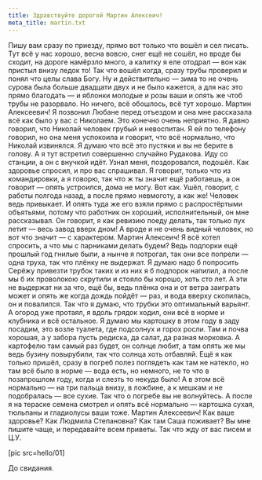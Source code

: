 ```yaml
---
title: Здравствуйте дорогой Мартин Алексеич!
meta_title: martin.txt
---
```


Пишу вам сразу по приезду, прямо вот только что вошёл и сел писать. Тут всё у нас хорошо, весна вовсю, снег ещё не сошёл, но вроде бы сходит, на дороге намёрзло много, а калитку я еле отодрал — вон как пристыл внизу ледок то! Так что вошёл когда, сразу трубы проверил и понял что целы слава Богу. Ну и действительно — зима то не очень сурова была больше двадцати двух и не было кажется, а для нас это прямо благодать — и яблонки молодые и розы ваши и опять же чтоб трубы не разорвало. Но ничего, всё обошлось, всё тут хорошо. Мартин Алексеевич! Я позвонил Любане перед отъездом и она мне рассказала всё как было у вас с Николаем. Это конечно очень неприятно. Я давно говорил, что Николай человек грубый и невоспитан. Я ей по телефону говорил, но она меня успокоила и говорит, что всё нормально, что Николай извинялся. Я думаю что всё это пустяки и вы не берите в голову. А я тут встретил совершенно случайно Рудакова. Иду со станции, а он с внучкой идёт. Узнал меня, поздоровался, подошёл. Как здоровье спросил, и про вас спрашивал. Я говорит, только что из командировки, а я говорю, так что ж ты значит ещё работаешь, а он говорит — опять устроился, дома не могу. Вот как. Ушёл, говорит, с работы полгода назад, а после прямо невмоготу, а как же! Человек ведь привыкает. И опять туда же его взяли прямо с распростёртыми объятьями, потому что работник он хороший, исполнительный, он мне рассказывал. Он говорит, я как ревизию поеду делать, так только пух летит — весь завод вверх дном! А вроде и не очень видный человек, но вот что значит — с характером. Мартин Алексеич! Я всё хотел спросить, а что мы с парниками делать будем? Ведь подпорки ещё прошлый год гнилые были, а нынче я потрогал, так они все попрели — одна труха, так что плёнку не выдержат. Я думаю надо б попросить Серёжу привезти трубок таких и из них я б подпорок напилил, а после мы б их проволокою скрутили и стояло бы хорошо, хоть сто лет. А эти не выдержат ни за что, ещё бы, ведь плёнка она и от ветра заиграть может и опять же когда дождь пойдёт — раз, и вода вверху скопилась, он и повалился. Так что я думаю, что трубки это оптимальный варьянт. А огород уже протаял, я вдоль грядок ходил, они всё в норме и клубника и всё остальное. Я думаю мы картошку в этом году в заду посадим, это возле туалета, где подсолнух и горох росли. Там и почва хорошая, а у забора пусть редиска, да салат, да разная морковка. А картофелю там самый раз будет, он солнце любит, а там опять же мы ведь бузину повырубили, так что солнца хоть отбавляй. Ещё я как только пришёл, сразу в погреб полез поглядеть как там не натекло, но там всё было в норме — вода есть, но немного, не то что в позапрошлом году, когда и слезть то некуда было! А в этом всё нормально — на три пальца внизу, в ложбине, а к мешкам и не подобралась — все сухие. Так что о погребе вы не волнуйтесь. А после я на тераске семена смотрел и опять всё нормально — картошка сухая, тюльпаны и гладиолусы ваши тоже. Мартин Алексеевич! Как ваше здоровье? Как Людмила Степановна? Как там Саша поживает? Вы мне пишите чаще, и передавайте всем приветы. Так что жду от вас писем и Ц.У.

[pic src=hello/01]

До свидания.

